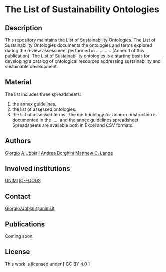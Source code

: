# The List of Sustainability Ontologies

## Description

This repository maintains the List of Sustainability Ontologies.  The List of Sustainability Ontologies documents the ontologies and terms explored during the review assessment performed in ………… (Annex 1 of this publication).
The List of Sustainability ontologies is a starting basis for developing a catalog of ontological resources addressing sustainability and sustainable development.

## Material

The list includes three spreadsheets: 
1) the annex guidelines.
2) the list of assessed ontologies.
3) the list of assessed terms. 
The methodology for annex construction is documented in the ….. and the annex guidelines spreadsheet.
Spreadsheets are available both in Excel and CSV formats.

## Authors

[Giorgio A.Ubbiali](https://orcid.org/0000-0001-7872-1770)
[Andrea Borghini](https://orcid.org/0000-0002-2239-1482)
[Matthew C. Lange](https://orcid.org/0000-0002-6148-7962)

## Involved institutions

[UNIMI](https://www.unimi.it/it)
[IC-FOODS](https://www.ic-foods.org/)


## Contact

Giorgio.Ubbiali@unimi.it

## Publications

Coming soon.

## License
This work is licensed under [ CC BY 4.0  ]
